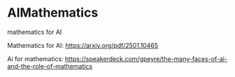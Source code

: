 # AIMathematics
mathematics for AI

Mathematics for AI: https://arxiv.org/pdf/2501.10465

Ai for mathematics: https://speakerdeck.com/gpeyre/the-many-faces-of-ai-and-the-role-of-mathematics
